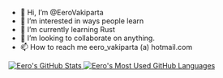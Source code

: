 - 👋 Hi, I’m @EeroVakiparta
- 👀 I’m interested in ways people learn
- 🌱 I’m currently learning Rust
- 💞️ I’m looking to collaborate on anything.
- 📫 How to reach me eero_vakiparta (a) hotmail.com

<!---
EeroVakiparta/EeroVakiparta is a ✨ special ✨ repository because its `README.md` (this file) appears on your GitHub profile.
You can click the Preview link to take a look at your changes.
--->


<a href="https://github.com/eerovakiparta/github-readme-stats">
  <img align="top" src="https://github-readme-stats.vercel.app/api?username=eerovakiparta&hide=contribs&count_private=true&theme=dracula&show_icons=true" alt="Eero's GitHub Stats" />
</a>

<a href="https://github.com/eerovakiparta/github-readme-stats">
  <img align="top" src="https://github-readme-stats.vercel.app/api/top-langs/?username=eerovakiparta&count_private=true&theme=dracula&show_icons=true&hide=css&layout=compact&card_width=270" alt="Eero's Most Used GitHub Languages" />
</a>
